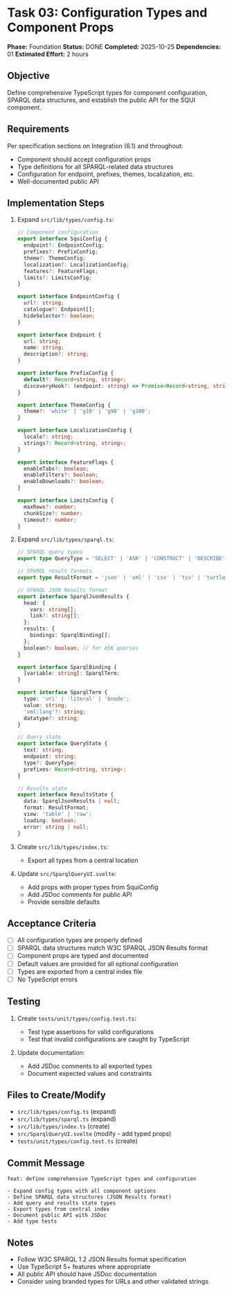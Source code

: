 # Task 03: Configuration Types and Component Props

**Phase:** Foundation
**Status:** DONE
**Completed:** 2025-10-25
**Dependencies:** 01
**Estimated Effort:** 2 hours

## Objective

Define comprehensive TypeScript types for component configuration, SPARQL data structures, and establish the public API for the SQUI component.

## Requirements

Per specification sections on Integration (6.1) and throughout:
- Component should accept configuration props
- Type definitions for all SPARQL-related data structures
- Configuration for endpoint, prefixes, themes, localization, etc.
- Well-documented public API

## Implementation Steps

1. Expand `src/lib/types/config.ts`:
   ```typescript
   // Component configuration
   export interface SquiConfig {
     endpoint?: EndpointConfig;
     prefixes?: PrefixConfig;
     theme?: ThemeConfig;
     localization?: LocalizationConfig;
     features?: FeatureFlags;
     limits?: LimitsConfig;
   }

   export interface EndpointConfig {
     url?: string;
     catalogue?: Endpoint[];
     hideSelector?: boolean;
   }

   export interface Endpoint {
     url: string;
     name: string;
     description?: string;
   }

   export interface PrefixConfig {
     default?: Record<string, string>;
     discoveryHook?: (endpoint: string) => Promise<Record<string, string>>;
   }

   export interface ThemeConfig {
     theme?: 'white' | 'g10' | 'g90' | 'g100';
   }

   export interface LocalizationConfig {
     locale?: string;
     strings?: Record<string, string>;
   }

   export interface FeatureFlags {
     enableTabs?: boolean;
     enableFilters?: boolean;
     enableDownloads?: boolean;
   }

   export interface LimitsConfig {
     maxRows?: number;
     chunkSize?: number;
     timeout?: number;
   }
   ```

2. Expand `src/lib/types/sparql.ts`:
   ```typescript
   // SPARQL query types
   export type QueryType = 'SELECT' | 'ASK' | 'CONSTRUCT' | 'DESCRIBE' | 'UPDATE';

   // SPARQL result formats
   export type ResultFormat = 'json' | 'xml' | 'csv' | 'tsv' | 'turtle' | 'jsonld' | 'ntriples' | 'rdfxml';

   // SPARQL JSON Results format
   export interface SparqlJsonResults {
     head: {
       vars: string[];
       link?: string[];
     };
     results: {
       bindings: SparqlBinding[];
     };
     boolean?: boolean; // for ASK queries
   }

   export interface SparqlBinding {
     [variable: string]: SparqlTerm;
   }

   export interface SparqlTerm {
     type: 'uri' | 'literal' | 'bnode';
     value: string;
     'xml:lang'?: string;
     datatype?: string;
   }

   // Query state
   export interface QueryState {
     text: string;
     endpoint: string;
     type?: QueryType;
     prefixes: Record<string, string>;
   }

   // Results state
   export interface ResultsState {
     data: SparqlJsonResults | null;
     format: ResultFormat;
     view: 'table' | 'raw';
     loading: boolean;
     error: string | null;
   }
   ```

3. Create `src/lib/types/index.ts`:
   - Export all types from a central location

4. Update `src/SparqlQueryUI.svelte`:
   - Add props with proper types from SquiConfig
   - Add JSDoc comments for public API
   - Provide sensible defaults

## Acceptance Criteria

- [ ] All configuration types are properly defined
- [ ] SPARQL data structures match W3C SPARQL JSON Results format
- [ ] Component props are typed and documented
- [ ] Default values are provided for all optional configuration
- [ ] Types are exported from a central index file
- [ ] No TypeScript errors

## Testing

1. Create `tests/unit/types/config.test.ts`:
   - Test type assertions for valid configurations
   - Test that invalid configurations are caught by TypeScript

2. Update documentation:
   - Add JSDoc comments to all exported types
   - Document expected values and constraints

## Files to Create/Modify

- `src/lib/types/config.ts` (expand)
- `src/lib/types/sparql.ts` (expand)
- `src/lib/types/index.ts` (create)
- `src/SparqlQueryUI.svelte` (modify - add typed props)
- `tests/unit/types/config.test.ts` (create)

## Commit Message

```
feat: define comprehensive TypeScript types and configuration

- Expand config types with all component options
- Define SPARQL data structures (JSON Results format)
- Add query and results state types
- Export types from central index
- Document public API with JSDoc
- Add type tests
```

## Notes

- Follow W3C SPARQL 1.2 JSON Results format specification
- Use TypeScript 5+ features where appropriate
- All public API should have JSDoc documentation
- Consider using branded types for URLs and other validated strings
